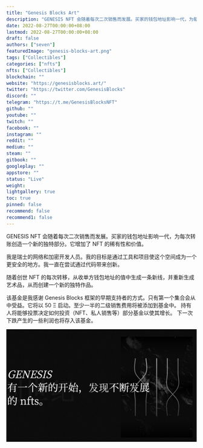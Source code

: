 ```yaml
---
title: "Genesis Blocks Art"
description: "GENESIS NFT 会随着每次二次销售而发展。买家的钱包地址影响一代，为每次转账创造一个新的独特部分。它增加了 NFT 的稀有性和价值。"
date: 2022-08-27T00:00:00+08:00
lastmod: 2022-08-27T00:00:00+08:00
draft: false
authors: ["seven"]
featuredImage: "genesis-blocks-art.png"
tags: ["Collectibles"]
categories: ["nfts"]
nfts: ["Collectibles"]
blockchain: ""
website: "https://genesisblocks.art/"
twitter: "https://twitter.com/GenesisBlocks"
discord: ""
telegram: "https://t.me/GenesisBlocksNFT"
github: ""
youtube: ""
twitch: ""
facebook: ""
instagram: ""
reddit: ""
medium: ""
steam: ""
gitbook: ""
googleplay: ""
appstore: ""
status: "Live"
weight: 
lightgallery: true
toc: true
pinned: false
recommend: false
recommend1: false
---
```

GENESIS NFT 会随着每次二次销售而发展。买家的钱包地址影响一代，为每次转账创造一个新的独特部分。它增加了 NFT 的稀有性和价值。

我是瑞士的网络和加密开发人员。我的目标是通过工具和项目使这个空间成为一个更安全的地方。我一直在尝试通过代码带来创新。

随着创世 NFT 的每次转移，从收单方钱包地址的值中生成一条新线，并重新生成艺术品，从而创建一个新的独特作品。

该基金是我感谢 Genesis Blocks 框架的早期支持者的方式。只有第一个集合会从中受益。它将以 50 Ξ 启动。至少一半的二级销售费用将被添加到基金中。
持有人将能够投票决定如何投资（NFT、私人销售等）部分基金以使其增长。
下一次下跌产生的一些利润也将存入该基金。

![nft](1661587007008.png)